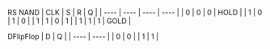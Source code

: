 RS NAND
| CLK | S | R | Q |
| ---- | ---- | ---- | ---- |
| 0 | 0 | 0 | HOLD |
| 1 | 0 | 1 | 0 |
| 1 | 1 | 0 | 1 |
| 1 | 1 | 1 | GOLD |

DFlipFlop
| D | Q |
| ---- | ---- |
| 0 | 0 |
| 1 | 1 |